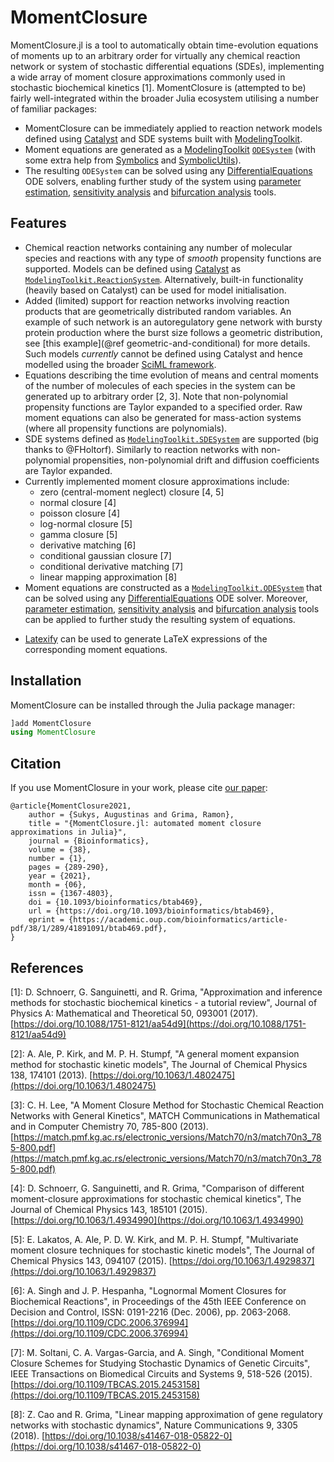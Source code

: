 # MomentClosure

MomentClosure.jl is a tool to automatically obtain time-evolution equations of moments up to an arbitrary order for virtually any chemical reaction network or system of stochastic differential equations (SDEs), implementing a wide array of moment closure approximations commonly used in stochastic biochemical kinetics [1]. MomentClosure is (attempted to be) fairly well-integrated within the broader Julia ecosystem utilising a number of familiar packages:
- MomentClosure can be immediately applied to reaction network models defined using [Catalyst](https://github.com/SciML/Catalyst.jl) and SDE systems built with [ModelingToolkit](https://github.com/SciML/ModelingToolkit.jl).
- Moment equations are generated as a [ModelingToolkit](https://github.com/SciML/ModelingToolkit.jl) [`ODESystem`](https://mtk.sciml.ai/stable/systems/ODESystem/) (with some extra help from [Symbolics](https://github.com/JuliaSymbolics/Symbolics.jl) and [SymbolicUtils](https://github.com/JuliaSymbolics/SymbolicUtils.jl)).
- The resulting `ODESystem` can be solved using any [DifferentialEquations](https://github.com/SciML/DifferentialEquations.jl/) ODE solvers, enabling further study of the system using [parameter estimation](https://diffeq.sciml.ai/stable/analysis/parameter_estimation/), [sensitivity analysis](https://diffeq.sciml.ai/stable/analysis/sensitivity/) and [bifurcation analysis](https://diffeq.sciml.ai/stable/analysis/bifurcation/) tools.

## Features
* Chemical reaction networks containing any number of molecular species and reactions with any type of *smooth* propensity functions are supported. Models can be defined using [Catalyst](https://github.com/SciML/Catalyst.jl/issues/22) as [`ModelingToolkit.ReactionSystem`](https://catalyst.sciml.ai/dev/api/catalyst_api/#ModelingToolkit.ReactionSystem). Alternatively, built-in functionality (heavily based on Catalyst) can be used for model initialisation.
* Added (limited) support for reaction networks involving reaction products that are geometrically distributed random variables. An example of such network is an autoregulatory gene network with bursty protein production where the burst size follows a geometric distribution, see [this example](@ref geometric-and-conditional) for more details. Such models *currently* cannot be defined using Catalyst and hence modelled using the broader [SciML framework](https://github.com/SciML/).
* Equations describing the time evolution of means and central moments of the number of molecules of each species in the system can be generated up to arbitrary order [2, 3]. Note that non-polynomial propensity functions are Taylor expanded to a specified order. Raw moment equations can also be generated for mass-action systems (where all propensity functions are polynomials). 
* SDE systems defined as [`ModelingToolkit.SDESystem`](https://mtk.sciml.ai/stable/systems/SDESystem/#ModelingToolkit.SDESystem) are supported (big thanks to @FHoltorf). Similarly to reaction networks with non-polynomial propensities, non-polynomial drift and diffusion coefficients are Taylor expanded.
* Currently implemented moment closure approximations include:
  - zero (central-moment neglect) closure [4, 5]
  - normal closure [4]
  - poisson closure [4]
  - log-normal closure [5]
  - gamma closure [5]
  - derivative matching [6]
  - conditional gaussian closure [7]
  - conditional derivative matching [7]
  - linear mapping approximation [8]
* Moment equations are constructed as a [`ModelingToolkit.ODESystem`](https://mtk.sciml.ai/stable/systems/ODESystem/) that can be solved using any [DifferentialEquations](https://github.com/SciML/DifferentialEquations.jl/) ODE solver. Moreover, [parameter estimation](https://diffeq.sciml.ai/stable/analysis/parameter_estimation/), [sensitivity analysis](https://diffeq.sciml.ai/stable/analysis/sensitivity/) and [bifurcation analysis](https://diffeq.sciml.ai/stable/analysis/bifurcation/) tools can be applied to further study the resulting system of equations.
- [Latexify](https://github.com/korsbo/Latexify.jl) can be used to generate LaTeX expressions of the corresponding moment equations.


## Installation
MomentClosure can be installed through the Julia package manager:

```julia
]add MomentClosure
using MomentClosure
```

## Citation

If you use MomentClosure in your work, please cite [our paper](https://arxiv.org/abs/2105.05475):
```
@article{MomentClosure2021,
    author = {Sukys, Augustinas and Grima, Ramon},
    title = "{MomentClosure.jl: automated moment closure approximations in Julia}",
    journal = {Bioinformatics},
    volume = {38},
    number = {1},
    pages = {289-290},
    year = {2021},
    month = {06},
    issn = {1367-4803},
    doi = {10.1093/bioinformatics/btab469},
    url = {https://doi.org/10.1093/bioinformatics/btab469},
    eprint = {https://academic.oup.com/bioinformatics/article-pdf/38/1/289/41891091/btab469.pdf},
}
```

## References

[1]: D. Schnoerr, G. Sanguinetti, and R. Grima, "Approximation and inference methods for stochastic biochemical kinetics - a tutorial review", Journal of Physics A: Mathematical and Theoretical 50, 093001 (2017). [https://doi.org/10.1088/1751-8121/aa54d9](https://doi.org/10.1088/1751-8121/aa54d9)

[2]: A. Ale, P. Kirk, and M. P. H. Stumpf, "A general moment expansion method for stochastic kinetic models", The Journal of Chemical Physics 138, 174101 (2013). [https://doi.org/10.1063/1.4802475](https://doi.org/10.1063/1.4802475)

[3]: C. H. Lee, "A Moment Closure Method for Stochastic Chemical Reaction Networks with General Kinetics", MATCH Communications in Mathematical and in Computer Chemistry 70, 785-800 (2013). [https://match.pmf.kg.ac.rs/electronic_versions/Match70/n3/match70n3_785-800.pdf](https://match.pmf.kg.ac.rs/electronic_versions/Match70/n3/match70n3_785-800.pdf)

[4]: D. Schnoerr, G. Sanguinetti, and R. Grima, "Comparison of different moment-closure approximations for stochastic chemical kinetics", The Journal of Chemical Physics 143, 185101 (2015). [https://doi.org/10.1063/1.4934990](https://doi.org/10.1063/1.4934990)

[5]: E. Lakatos, A. Ale, P. D. W. Kirk, and M. P. H. Stumpf, "Multivariate moment closure techniques for stochastic kinetic models", The Journal of Chemical Physics 143, 094107 (2015). [https://doi.org/10.1063/1.4929837](https://doi.org/10.1063/1.4929837)

[6]: A. Singh and J. P. Hespanha, "Lognormal Moment Closures for Biochemical Reactions", in Proceedings of the 45th IEEE Conference on Decision and Control, ISSN: 0191-2216 (Dec. 2006), pp. 2063-2068. [https://doi.org/10.1109/CDC.2006.376994](https://doi.org/10.1109/CDC.2006.376994)

[7]: M. Soltani, C. A. Vargas-Garcia, and A. Singh, "Conditional Moment Closure Schemes for Studying Stochastic Dynamics of Genetic Circuits", IEEE Transactions on Biomedical Circuits and Systems 9, 518-526 (2015). [https://doi.org/10.1109/TBCAS.2015.2453158](https://doi.org/10.1109/TBCAS.2015.2453158)

[8]: Z. Cao and R. Grima, "Linear mapping approximation of gene regulatory networks with stochastic dynamics", Nature Communications 9, 3305 (2018). [https://doi.org/10.1038/s41467-018-05822-0](https://doi.org/10.1038/s41467-018-05822-0)
